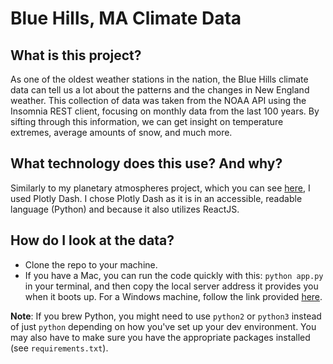 # Blue Hills, MA Climate Data
## What is this project?
As one of the oldest weather stations in the nation, the Blue Hills climate data can tell us a lot about the patterns and the changes in New England weather. This collection of data was taken from the NOAA API using the Insomnia REST client, focusing on monthly data from the last 100 years. By sifting through this information, we can get insight on temperature extremes, average amounts of snow, and much more.  

## What technology does this use? And why?
Similarly to my planetary atmospheres project, which you can see [here](https://github.com/eliza-jane/dashing-planets), I used Plotly Dash. I chose Plotly Dash as it is in an accessible, readable language (Python) and because it also utilizes ReactJS.

## How do I look at the data?
* Clone the repo to your machine.
* If you have a Mac, you can run the code quickly with this: `python app.py` in your terminal, and then copy the local server address it provides you when it boots up. For a Windows machine, follow the link provided [here](http://pythoncentral.io/execute-python-script-file-shell/).

**Note**: If you brew Python, you might need to use `python2` or `python3` instead of just `python` depending on how you've set up your dev environment. You may also have to make sure you have the appropriate packages installed (see `requirements.txt`).